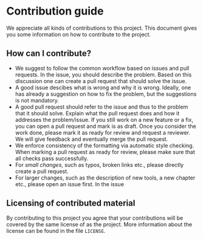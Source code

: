 # Contribution guide

We appreciate all kinds of contributions to this project. This document gives you some information on how to contribute to the project.

## How can I contribute?

- We suggest to follow the common workflow based on issues and pull requests. In the issue, you should describe the problem. Based on this discussion one can create a pull request that should solve the issue.
- A good issue descibes what is wrong and why it is wrong. Ideally, one has already a suggestion on how to fix the problem, but the suggestions is not mandatory.
- A good pull request should refer to the issue and thus to the problem that it should solve. Explain what the pull request does and how it addresses the problem/issue. If you still work on a new feature or a fix, you can open a pull request and mark is as draft. Once you consider the work done, please mark it as ready for review and request a reviewer. We will give feedback and eventually merge the pull request.
- We enforce consistency of the formatting via automatic style checking. When marking a pull request as ready for review, please make sure that all checks pass successfully.
- For *small changes*, such as typos, broken links etc., please directly create a pull request.
- For larger changes, such as the description of new tools, a new chapter etc., please open an issue first. In the issue

## Licensing of contributed material

By contributing to this project you agree that your contributions will be covered by the same license of as the project. More information about the license can be found in the file `LICENSE`.
